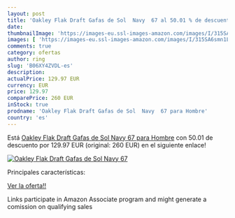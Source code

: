 ```yaml
---
layout: post
title: 'Oakley Flak Draft Gafas de Sol  Navy  67 al 50.01 % de descuento'
date: 
thumbnailImage: 'https://images-eu.ssl-images-amazon.com/images/I/315SA6smn1L._SL200_.jpg'
images: [ 'https://images-eu.ssl-images-amazon.com/images/I/315SA6smn1L._SL200_.jpg' ]
comments: true
category: ofertas
author: ring
slug: 'B06XY4ZVDL-es'
description:
actualPrice: 129.97 EUR
currency: EUR
price: 129.97
comparePrice: 260 EUR
inStock: true
prodname: 'Oakley Flak Draft Gafas de Sol  Navy  67 para Hombre'
country: 'es'
---
```


Está [Oakley Flak Draft Gafas de Sol  Navy  67 para Hombre](https://www.amazon.es/dp/B06XY4ZVDL/?tag=tolees-21) con 50.01 de descuento por 129.97 EUR (original: 260 EUR) en el siguiente enlace!

[![Oakley Flak Draft Gafas de Sol  Navy  67](https://images-eu.ssl-images-amazon.com/images/I/315SA6smn1L._SL200_.jpg)](https://www.amazon.es/dp/B06XY4ZVDL/?tag=tolees-21)

Principales características:


[Ver la oferta!!](https://www.amazon.es/dp/B06XY4ZVDL/?tag=tolees-21)

Links participate in Amazon Associate program and might generate a comission on qualifying sales


